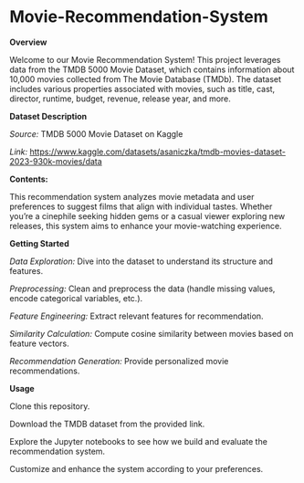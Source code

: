 # Movie-Recommendation-System
**Overview**

Welcome to our Movie Recommendation System! This project leverages data from the TMDB 5000 Movie Dataset, which contains information about 10,000 movies collected from The Movie Database (TMDb). The dataset includes various properties associated with movies, such as title, cast, director, runtime, budget, revenue, release year, and more.

**Dataset Description**

*Source:* TMDB 5000 Movie Dataset on Kaggle

*Link:* https://www.kaggle.com/datasets/asaniczka/tmdb-movies-dataset-2023-930k-movies/data 

**Contents:**

This recommendation system analyzes movie metadata and user preferences to suggest films that align with individual tastes. Whether you’re a cinephile seeking hidden gems or a casual viewer exploring new releases, this system aims to enhance your movie-watching experience.

**Getting Started**

*Data Exploration:* Dive into the dataset to understand its structure and features.

*Preprocessing:* Clean and preprocess the data (handle missing values, encode categorical variables, etc.).

*Feature Engineering:* Extract relevant features for recommendation.

*Similarity Calculation:* Compute cosine similarity between movies based on feature vectors.

*Recommendation Generation:* Provide personalized movie recommendations.

**Usage**

Clone this repository.

Download the TMDB dataset from the provided link.

Explore the Jupyter notebooks to see how we build and evaluate the recommendation system.

Customize and enhance the system according to your preferences.

